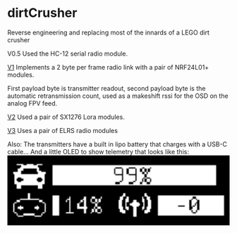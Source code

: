 # dirtCrusher
Reverse engineering and replacing most of the innards of a LEGO dirt crusher

V0.5 Used the HC-12 serial radio module.

[V1](V1_NRF24) Implements a 2 byte per frame radio link with a pair of NRF24L01+ modules.

First payload byte is transmitter readout, second payload byte is the automatic retransmission count, used as a makeshift rssi for the OSD on the analog FPV feed.

[V2](V2_LORA) Used a pair of SX1276 Lora modules.

[V3](V3_ELRS) Uses a pair of ELRS radio modules

Also: The transmitters have a built in lipo battery that charges with a USB-C cable... And a little OLED to show telemetry that looks like this:
![OLED simulation](/transmitter/GFX/oled_simulation.png)
